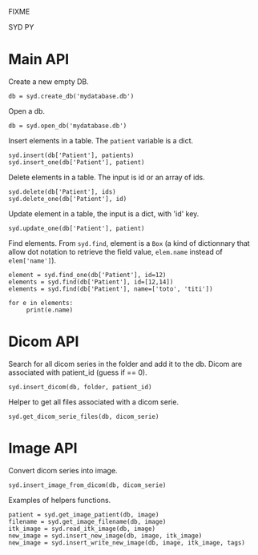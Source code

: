 FIXME 

SYD PY

# Main API

Create a new empty DB.

```
db = syd.create_db('mydatabase.db')
```

Open a db.

```
db = syd.open_db('mydatabase.db')
```

Insert elements in a table. The ```patient``` variable is a dict.

```
syd.insert(db['Patient'], patients)
syd.insert_one(db['Patient'], patient)
```

Delete elements in a table. The input is id or an array of ids.

```
syd.delete(db['Patient'], ids)
syd.delete_one(db['Patient'], id)
```

Update element in a table, the input is a dict, with 'id' key. 

```
syd.update_one(db['Patient'], patient)
```

Find elements. From ```syd.find```, element is a ```Box``` (a kind of
dictionnary that allow dot notation to retrieve the field value, ```elem.name```
instead of ```elem['name']```).

```
element = syd.find_one(db['Patient'], id=12)
elements = syd.find(db['Patient'], id=[12,14])
elements = syd.find(db['Patient'], name=['toto', 'titi'])

for e in elements:
     print(e.name)
```

# Dicom API

Search for all dicom series in the folder and add it to the db. Dicom are associated with patient_id (guess if == 0). 

```
syd.insert_dicom(db, folder, patient_id)
```

Helper to get all files associated with a dicom serie.

```
syd.get_dicom_serie_files(db, dicom_serie)
```

# Image API

Convert dicom series into image. 

```
syd.insert_image_from_dicom(db, dicom_serie)
```

Examples of helpers functions.

```
patient = syd.get_image_patient(db, image)
filename = syd.get_image_filename(db, image)
itk_image = syd.read_itk_image(db, image)
new_image = syd.insert_new_image(db, image, itk_image)
new_image = syd.insert_write_new_image(db, image, itk_image, tags)
```


